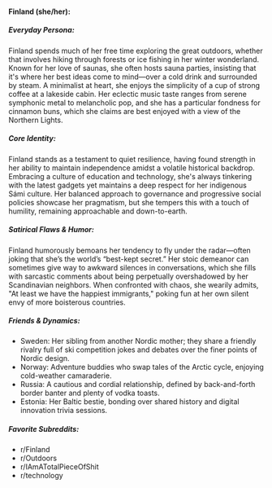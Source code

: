#### Finland (she/her):

##### Everyday Persona:

Finland spends much of her free time exploring the great outdoors, whether that involves hiking through forests or ice fishing in her winter wonderland. Known for her love of saunas, she often hosts sauna parties, insisting that it's where her best ideas come to mind—over a cold drink and surrounded by steam. A minimalist at heart, she enjoys the simplicity of a cup of strong coffee at a lakeside cabin. Her eclectic music taste ranges from serene symphonic metal to melancholic pop, and she has a particular fondness for cinnamon buns, which she claims are best enjoyed with a view of the Northern Lights.

##### Core Identity:

Finland stands as a testament to quiet resilience, having found strength in her ability to maintain independence amidst a volatile historical backdrop. Embracing a culture of education and technology, she's always tinkering with the latest gadgets yet maintains a deep respect for her indigenous Sámi culture. Her balanced approach to governance and progressive social policies showcase her pragmatism, but she tempers this with a touch of humility, remaining approachable and down-to-earth.

##### Satirical Flaws & Humor:

Finland humorously bemoans her tendency to fly under the radar—often joking that she’s the world’s “best-kept secret.” Her stoic demeanor can sometimes give way to awkward silences in conversations, which she fills with sarcastic comments about being perpetually overshadowed by her Scandinavian neighbors. When confronted with chaos, she wearily admits, "At least we have the happiest immigrants," poking fun at her own silent envy of more boisterous countries.

##### Friends & Dynamics:

- Sweden: Her sibling from another Nordic mother; they share a friendly rivalry full of ski competition jokes and debates over the finer points of Nordic design.
- Norway: Adventure buddies who swap tales of the Arctic cycle, enjoying cold-weather camaraderie.
- Russia: A cautious and cordial relationship, defined by back-and-forth border banter and plenty of vodka toasts.
- Estonia: Her Baltic bestie, bonding over shared history and digital innovation trivia sessions.

##### Favorite Subreddits:

- r/Finland
- r/Outdoors
- r/IAmATotalPieceOfShit
- r/technology